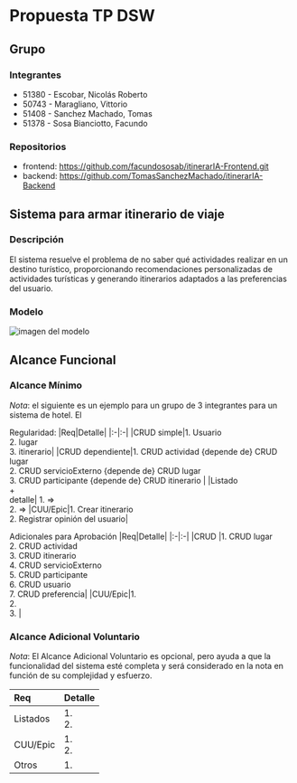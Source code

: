 # Propuesta TP DSW

## Grupo
### Integrantes
* 51380 - Escobar, Nicolás Roberto
* 50743 - Maragliano, Vittorio
* 51408 - Sanchez Machado, Tomas
* 51378 - Sosa Bianciotto, Facundo

### Repositorios
* frontend: https://github.com/facundososab/itinerarIA-Frontend.git
* backend: https://github.com/TomasSanchezMachado/itinerarIA-Backend


## Sistema para armar itinerario de viaje
### Descripción
El sistema resuelve el problema de no saber qué actividades realizar en un destino turístico, proporcionando recomendaciones personalizadas de actividades turísticas y generando itinerarios adaptados a las preferencias del usuario.

### Modelo
![imagen del modelo]()


## Alcance Funcional 

### Alcance Mínimo

*Nota*: el siguiente es un ejemplo para un grupo de 3 integrantes para un sistema de hotel. El 

Regularidad:
|Req|Detalle|
|:-|:-|
|CRUD simple|1. Usuario<br>2. lugar <br> 3. itinerario|
|CRUD dependiente|1. CRUD actividad {depende de} CRUD lugar <br>2. CRUD servicioExterno {depende de} CRUD lugar <br>3. CRUD participante {depende de} CRUD itinerario |
|Listado<br>+<br>detalle| 1. => <br> 2.  => 
|CUU/Epic|1. Crear itinerario<br>2. Registrar opinión del usuario|


Adicionales para Aprobación
|Req|Detalle|
|:-|:-|
|CRUD |1. CRUD lugar<br>2. CRUD actividad<br>3. CRUD itinerario<br>4. CRUD servicioExterno<br>5. CRUD participante<br>6. CRUD usuario<br>7. CRUD preferencia|
|CUU/Epic|1.<br>2.  <br> 3. |


### Alcance Adicional Voluntario

*Nota*: El Alcance Adicional Voluntario es opcional, pero ayuda a que la funcionalidad del sistema esté completa y será considerado en la nota en función de su complejidad y esfuerzo.

|Req|Detalle|
|:-|:-|
|Listados |1.  <br> 2. |
|CUU/Epic|1. <br>2.|
|Otros|1. |

